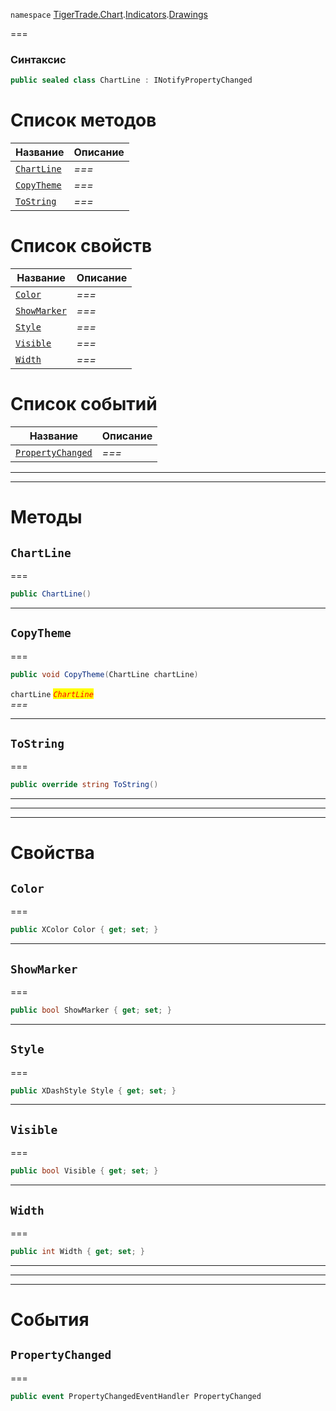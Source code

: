 
`namespace` [TigerTrade.Chart](../../../TigerTrade.Chart.md).[Indicators](../../../TigerTrade.Chart/Indicators.md).[Drawings](../../../TigerTrade.Chart/Indicators/Drawings.md)


===

### Синтаксис
```csharp
public sealed class ChartLine : INotifyPropertyChanged
```


# Список методов
| Название | Описание |
| --- | --- |
| [`ChartLine`](#method-chartline) | *===* |
| [`CopyTheme`](#method-copytheme) | *===* |
| [`ToString`](#method-tostring) | *===* |

# Список свойств
| Название | Описание |
| --- | --- |
| [`Color`](#property-color) | *===* |
| [`ShowMarker`](#property-showmarker) | *===* |
| [`Style`](#property-style) | *===* |
| [`Visible`](#property-visible) | *===* |
| [`Width`](#property-width) | *===* |

# Список событий
| Название | Описание |
| --- | --- |
| [`PropertyChanged`](#event-propertychanged) | *===* |





***  
***  
# Методы

## `ChartLine`<a href="method-chartline" id="method-chartline"></a>
===
```csharp
public ChartLine()
```

***  

## `CopyTheme`<a href="method-copytheme" id="method-copytheme"></a>
===
```csharp
public void CopyTheme(ChartLine chartLine)
```

`chartLine` <mark style="color:red;">*`ChartLine`*</mark>  
 *===*  


***  

## `ToString`<a href="method-tostring" id="method-tostring"></a>
===
```csharp
public override string ToString()
```

***  
***  
 ***  
# Свойства

## `Color`<a href="property-color" id="property-color"></a>
===
```csharp
public XColor Color { get; set; }
```  
***

## `ShowMarker`<a href="property-showmarker" id="property-showmarker"></a>
===
```csharp
public bool ShowMarker { get; set; }
```  
***

## `Style`<a href="property-style" id="property-style"></a>
===
```csharp
public XDashStyle Style { get; set; }
```  
***

## `Visible`<a href="property-visible" id="property-visible"></a>
===
```csharp
public bool Visible { get; set; }
```  
***

## `Width`<a href="property-width" id="property-width"></a>
===
```csharp
public int Width { get; set; }
```  
***
***  
 ***  
# События

## `PropertyChanged`<a href="event-propertychanged" id="event-propertychanged"></a>
===

```csharp
public event PropertyChangedEventHandler PropertyChanged
```

